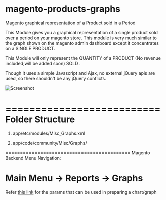 magento-products-graphs
=======================

Magento graphical representation of a Product sold in a Period


This Module gives you a graphical representation of a single product sold over a period on your magento store.
This module is very much similar to the graph shown on the magento admin dashboard except it concentrates on a SINGLE PRODUCT.

This Module will only represent the QUANTITY of a PRODUCT (No revenue included;will be added soon) SOLD  .

Though it uses a simple Javascript and Ajax, no external jQuery apis are used, so there shouldn't be any jQuery conflicts.

![Screenshot](http://i.imgur.com/Smqer6Q.png)



==========================
Folder Structure
==========================


1) app/etc/modules/Misc_Graphs.xml

2) app/code/community/Misc/Graphs/


===========================================
Magento Backend Menu Navigation:

Main Menu -> Reports -> Graphs
=============================================


Refer [this link](https://developers.google.com/chart/image/docs/chart_params) for the params that can be used in preparing a chart/graph
